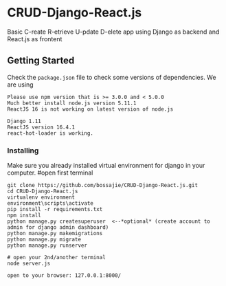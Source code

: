 # CRUD-Django-React.js
Basic C-reate R-etrieve U-pdate D-elete app using Django as backend and React.js as frontent
## Getting Started
Check the `package.json` file to check some versions of dependencies. 
We are using
```
Please use npm version that is >= 3.0.0 and < 5.0.0
Much better install node.js version 5.11.1
ReactJS 16 is not working on latest version of node.js

Django 1.11
ReactJS version 16.4.1
react-hot-loader is working.
```
### Installing
Make sure you already installed virtual environment for django in your computer.
#open first terminal
```
git clone https://github.com/bossajie/CRUD-Django-React.js.git
cd CRUD-Django-React.js
virtualenv environment
environment\scripts\activate
pip install -r requirements.txt
npm install
python manage.py createsuperuser  <--*optional* (create account to admin for django admin dashboard)
python manage.py makemigrations
python manage.py migrate
python manage.py runserver

# open your 2nd/another terminal
node server.js

open to your browser: 127.0.0.1:8000/
```
